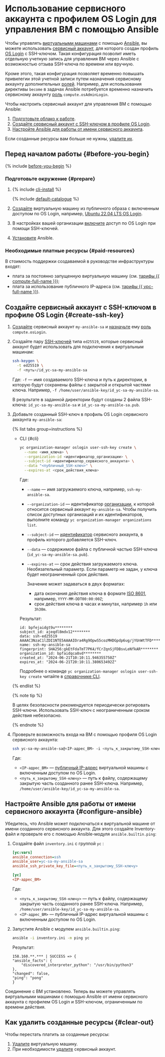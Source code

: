 # Использование сервисного аккаунта с профилем OS Login для управления ВМ с помощью Ansible

Чтобы управлять [виртуальными машинами](../../compute/concepts/vm.md) с помощью [Ansible](https://www.ansible.com/), вы можете использовать [сервисный аккаунт](../../iam/concepts/users/service-accounts.md), для которого создан профиль [OS Login](../../organization/concepts/os-login.md) c SSH-ключом. Такая конфигурация позволит иметь отдельную учетную запись для управления ВМ через Ansible с возможностью отзыва SSH-ключа по времени или вручную. 

Кроме этого, такая конфигурация позволяет временно повышать привилегии этой учетной записи путем назначения сервисному аккаунту дополнительных [ролей](../../iam/concepts/access-control/roles.md). Например, для использования директивы `become` в задачах Ansible потребуется временно назначить сервисному аккаунту [роль](../../compute/security/index.md#compute-osadminlogin) `compute.osAdminLogin`.

Чтобы настроить сервисный аккаунт для управления ВМ с помощью Ansible:
1. [Подготовьте облако к работе](#before-you-begin).
1. [Создайте сервисный аккаунт с SSH-ключом в профиле OS Login](#create-ssh-key).
1. [Настройте Ansible для работы от имени сервисного аккаунта](#configure-ansible).

Если созданные ресурсы вам больше не нужны, [удалите их](#clear-out).

## Перед началом работы {#before-you-begin}

{% include [before-you-begin](../_tutorials_includes/before-you-begin.md) %}

### Подготовьте окружение {#prepare}

1. {% include [cli-install](../../_includes/cli-install.md) %}

    {% include [default-catalogue](../../_includes/default-catalogue.md) %}

1. [Создайте](../../compute/operations/vm-create/create-linux-vm.md) виртуальную машину из публичного образа с включенным доступом по OS Login, например, [Ubuntu 22.04 LTS OS Login](/marketplace/products/yc/ubuntu-2204-lts-oslogin).
1. В настройках вашей организации [включите](../../organization/operations/os-login-access.md) доступ по OS Login при помощи SSH-ключей.
1. [Установите](https://docs.ansible.com/ansible/latest/installation_guide/installation_distros.html) Ansible.

### Необходимые платные ресурсы {#paid-resources}

В стоимость поддержки создаваемой в руководстве инфраструктуры входят:
* плата за постоянно запущенную виртуальную машину (см. [тарифы {{ compute-full-name }}](../../compute/pricing.md));
* плата за использование публичного IP-адреса (см. [тарифы {{ vpc-full-name }}](../../vpc/pricing.md)).

## Создайте сервисный аккаунт с SSH-ключом в профиле OS Login {#create-ssh-key}

1. [Создайте](../../iam/operations/sa/create.md) сервисный аккаунт `my-ansible-sa` и [назначьте](../../iam/operations/sa/assign-role-for-sa) ему [роль](../../compute/security/index.md#compute-oslogin) `compute.osLogin`.
1. Создайте пару [SSH-ключей](../../glossary/ssh-keygen.md) типа `ed25519`, которые сервисный аккаунт будет использовать для подключения к виртуальным машинам:

    ```bash
    ssh-keygen \
      -t ed25519 \
      -f <путь>/id_yc-sa-my-ansible-sa
    ```
    
    Где: `-f` — имя создаваемого SSH-ключа и путь к директории, в которую будут сохранены файлы с закрытой и открытой частями ключа. Например, `-f /home/user/ansible-key/id_yc-sa-my-ansible-sa`.

    В результате в заданной директории будут созданы 2 файла SSH-ключа: `id_yc-sa-my-ansible-sa` и `id_yc-sa-my-ansible-sa.pub`.

1. Добавьте созданный SSH-ключ в профиль OS Login сервисного аккаунта `my-ansible-sa`:

    {% list tabs group=instructions %}

    - CLI {#cli}

      ```bash
      yc organization-manager oslogin user-ssh-key create \
        --name <имя_ключа> \
        --organization-id <идентификатор_организации> \
        --subject-id <идентификатор_сервисного_аккаунта> \
        --data "<публичный_SSH-ключ>" \
        --expires-at <срок_действия_ключа>

      ```
      Где:
      * `--name` — имя загружаемого ключа, например, `ssh-my-ansible-sa`.
      * `--organization-id` — идентификатор [организации](../../organization/quickstart.md), к которой относится сервисный аккаунт `my-ansible-sa`. Чтобы получить список доступных организаций и их идентификаторов, выполните команду `yc organization-manager organizations list`.
      * `--subject-id` — [идентификатор](../../iam/operations/sa/get-id.md) сервисного аккаунта, в профиль которого добавляется SSH-ключ.
      * `--data` — содержимое файла с публичной частью SSH-ключа (`id_yc-sa-my-ansible-sa.pub`).
      * `--expires-at` — срок действия загружаемого ключа. Необязательный параметр. Если параметр не задан, у ключа будет неограниченный срок действия.

          Значение может задаваться в двух форматах:
          * дата окончания действия ключа в формате [ISO 8601](https://ru.wikipedia.org/wiki/ISO_8601), например, `YYYY-MM-DDT00:00:00Z`;
          * срок действия ключа в часах и минутах, например `1h` или `3h30m`.

      Результат:

      ```text
      id: bpfejaidgt9u********
      subject_id: ajeqdl8mdv12********
      data: ssh-ed25519 AAAAC3NzaC1lZDI1NTE5AAAAIOra4Rg9OpwS5cozMHDGpdp6ug/jYUnWtTFD********
      name: ssh-my-ansible-sa
      fingerprint: SHA256:gkEtFdaTmT7PK4/fCrZqnSjFDBsvLeNfkAR********
      organization_id: bpfaidqca8vd********
      created_at: "2024-06-21T10:10:11.946355750Z"
      expires_at: "2024-06-21T20:10:11.380653492Z"
      ```

      Подробнее о команде `yc organization-manager oslogin user-ssh-key create` читайте в [справочнике CLI](../../cli/cli-ref/managed-services/organization-manager/oslogin/user-ssh-key/create.md).

    {% endlist %}

    {% note tip %}
    
    В целях безопасности рекомендуется периодически ротировать SSH-ключи. Использовать SSH-ключ с неограниченным сроком действия небезопасно.

    {% endnote %}

1. Проверьте возможность входа на ВМ с помощью профиля OS Login сервисного аккаунта:

    ```bash
    ssh yc-sa-my-ansible-sa@<IP-адрес_ВМ> -i <путь_к_закрытому_SSH-ключу>
    ```
 
    Где:
    * `<IP-адрес_ВМ>` — [публичный IP-адрес](../../vpc/concepts/address.md#public-addresses) виртуальной машины с включенным доступом по OS Login.
    * `<путь_к_закрытому_SSH-ключу>` — путь к файлу, содержащему закрытую часть созданного ранее SSH-ключа. Например, `/home/user/ansible-key/id_yc-sa-my-ansible-sa`.

## Настройте Ansible для работы от имени сервисного аккаунта {#configure-ansible}

Убедитесь, что Ansible может подключаться к виртуальной машине от имени созданного сервисного аккаунта. Для этого создайте Inventory-файл и проверьте его с помощью Ansible-модуля `ansible.builtin.ping`: 

1. Создайте файл `inventory.ini` с группой `yc` :

    ```ini
    [yc:vars]
    ansible_connection=ssh
    ansible_user=yc-sa-my-ansible-sa
    ansible_ssh_private_key_file=<путь_к_закрытому_SSH-ключу>

    [yc]
    <IP-адрес_ВМ>
    ```
    Где:
    * `<путь_к_закрытому_SSH-ключу>` — путь к файлу, содержащему закрытую часть созданного ранее SSH-ключа. Например, `/home/user/ansible-key/id_yc-sa-my-ansible-sa`.
    * `<IP-адрес_ВМ>` — публичный IP-адрес виртуальной машины с включенным доступом по OS Login.

1. Запустите Ansible с модулем `ansible.builtin.ping`:

    ```bash
    ansible -i inventory.ini -m ping yc
    ```

    Результат:
    ```text
    158.160.**.*** | SUCCESS => {
    "ansible_facts": {
        "discovered_interpreter_python": "/usr/bin/python3"
    },
    "changed": false,
    "ping": "pong"
    }
    ```

Соединение с ВМ установлено. Теперь вы можете управлять виртуальными машинами с помощью Ansible от имени сервисного аккаунта с профилем OS Login и SSH-ключом, ограниченным по времени действия.

## Как удалить созданные ресурсы {#clear-out}

Чтобы перестать платить за созданные ресурсы:
1. [Удалите](../../compute/operations/vm-control/vm-delete.md) виртуальную машину.
1. При необходимости [удалите](../../iam/operations/sa/delete.md) сервисный аккаунт.